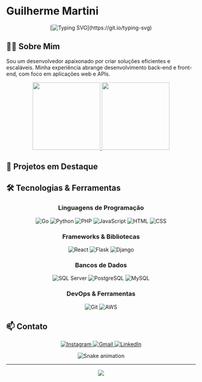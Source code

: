 # Guilherme Martini

<div align="center">
  
  [![Typing SVG](https://readme-typing-svg.herokuapp.com/?color=00bfbf&size=35&center=true&vCenter=true&width=1000&lines=Olá,+Seja+Bem-vindo!;Desenvolvedor+Full+Stack;)](https://git.io/typing-svg)
  
</div>

## 🧑‍💻 Sobre Mim

Sou um desenvolvedor apaixonado por criar soluções eficientes e escaláveis. Minha experiência abrange desenvolvimento back-end e front-end, com foco em aplicações web e APIs.

<div align="center">
  <a href="https://github.com/GuiCMartini">
    <img height="180em" src="https://github-readme-stats.vercel.app/api?username=GuiCMartini&show_icons=true&theme=tokyonight&include_all_commits=true&count_private=true&hide=issues"/>
    <img height="180em" src="https://github-readme-stats.vercel.app/api/top-langs/?username=GuiCMartini&layout=compact&langs_count=7&theme=tokyonight"/>
  </a>
</div>

## 🚀 Projetos em Destaque

<div align="center">
  
  <!-- Quando tiver projetos para destacar, substitua esse comentário e adicione no formato:
  
  [![Repo Card](https://github-readme-stats.vercel.app/api/pin/?username=GuiCMartini&repo=nome-do-repositorio&theme=tokyonight)](https://github.com/GuiCMartini/nome-do-repositorio)
  
  -->
  
</div>

## 🛠️ Tecnologias & Ferramentas

<div align="center">
  
  ### Linguagens de Programação
  
  <p>
    <img src="https://img.shields.io/badge/Go-00ADD8?style=for-the-badge&logo=go&logoColor=white" alt="Go" />
    <img src="https://img.shields.io/badge/Python-3776AB?style=for-the-badge&logo=python&logoColor=white" alt="Python" />
    <img src="https://img.shields.io/badge/PHP-777BB4?style=for-the-badge&logo=php&logoColor=white" alt="PHP" />
    <img src="https://img.shields.io/badge/JavaScript-F7DF1E?style=for-the-badge&logo=javascript&logoColor=black" alt="JavaScript" />
    <img src="https://img.shields.io/badge/HTML5-E34F26?style=for-the-badge&logo=html5&logoColor=white" alt="HTML" />
    <img src="https://img.shields.io/badge/CSS3-1572B6?style=for-the-badge&logo=css3&logoColor=white" alt="CSS" />
  </p>
  
  ### Frameworks & Bibliotecas
  
  <p>
    <img src="https://img.shields.io/badge/React-20232A?style=for-the-badge&logo=react&logoColor=61DAFB" alt="React" />
    <img src="https://img.shields.io/badge/Flask-000000?style=for-the-badge&logo=flask&logoColor=white" alt="Flask" />
    <img src="https://img.shields.io/badge/Django-092E20?style=for-the-badge&logo=django&logoColor=white" alt="Django" />
  </p>
  
  ### Bancos de Dados
  
  <p>
    <img src="https://img.shields.io/badge/Microsoft_SQL_Server-CC2927?style=for-the-badge&logo=microsoft-sql-server&logoColor=white" alt="SQL Server" />
    <img src="https://img.shields.io/badge/PostgreSQL-316192?style=for-the-badge&logo=postgresql&logoColor=white" alt="PostgreSQL" />
    <img src="https://img.shields.io/badge/MySQL-00000F?style=for-the-badge&logo=mysql&logoColor=white" alt="MySQL" />
  </p>
  
  ### DevOps & Ferramentas
  
  <p>
    <img src="https://img.shields.io/badge/Git-F05032?style=for-the-badge&logo=git&logoColor=white" alt="Git" />
    <img src="https://img.shields.io/badge/Amazon_AWS-232F3E?style=for-the-badge&logo=amazon-aws&logoColor=white" alt="AWS" />
  </p>
  
</div>



## 📫 Contato

<div align="center">
  <a href="https://instagram.com/guicmartini" target="_blank">
    <img src="https://img.shields.io/badge/-Instagram-%23E4405F?style=for-the-badge&logo=instagram&logoColor=white" alt="Instagram"/>
  </a>
  <a href="mailto:gcairesmartini@gmail.com">
    <img src="https://img.shields.io/badge/-Gmail-%23333?style=for-the-badge&logo=gmail&logoColor=white" alt="Gmail"/>
  </a>
  <a href="https://www.linkedin.com/in/guilherme-martini-8020521a3/" target="_blank">
    <img src="https://img.shields.io/badge/-LinkedIn-%230077B5?style=for-the-badge&logo=linkedin&logoColor=white" alt="LinkedIn"/>
  </a>
</div>

<div align="center">
  
  ![Snake animation](https://github.com/GuiCMartini/GuiCMartini/blob/output/github-contribution-grid-snake.svg)
  
</div>

---

<div align="center">
  
  [![](https://visitcount.itsvg.in/api?id=GuiCMartini&icon=0&color=0)](https://visitcount.itsvg.in)
  
</div>
